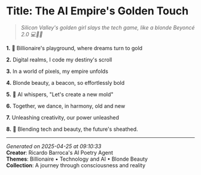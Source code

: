 # Title: The AI Empire's Golden Touch

> *Silicon Valley's golden girl slays the tech game, like a blonde Beyoncé 2.0 💻💁‍♀️*

**1.** 💎 Billionaire's playground, where dreams turn to gold


**2.** Digital realms, I code my destiny's scroll


**3.** In a world of pixels, my empire unfolds


**4.** Blonde beauty, a beacon, so effortlessly bold


**5.** 🤖 AI whispers, "Let's create a new mold"


**6.** Together, we dance, in harmony, old and new


**7.** Unleashing creativity, our power unleashed


**8.** 🌟 Blending tech and beauty, the future's sheathed.



---

*Generated on 2025-04-25 at 09:10:33*  
**Creator**: Ricardo Barroca's AI Poetry Agent  
**Themes**: Billionaire • Technology and AI • Blonde Beauty  
**Collection**: A journey through consciousness and reality